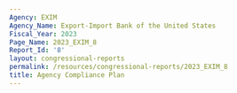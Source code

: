 ```yaml
---
Agency: EXIM
Agency_Name: Export-Import Bank of the United States
Fiscal_Year: 2023
Page_Name: 2023_EXIM_8
Report_Id: '8'
layout: congressional-reports
permalink: /resources/congressional-reports/2023_EXIM_8
title: Agency Compliance Plan
---
```

